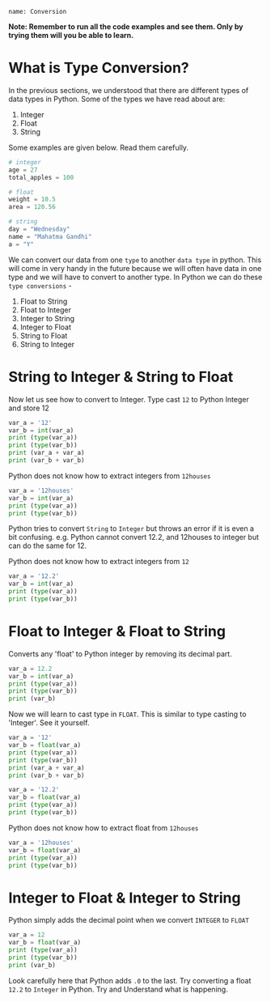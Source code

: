 ﻿```ngMeta
name: Conversion
```

  
**Note: Remember to run all the code examples and see them. Only by trying them will you be able to learn.**

# What is Type Conversion?

In the previous sections, we understood that there are different types of data types in Python. Some of the types we have read about are:

1. Integer
2. Float
3. String

Some examples are given below. Read them carefully.

```python
# integer
age = 27
total_apples = 100

# float
weight = 10.5
area = 120.56

# string
day = "Wednesday"
name = "Mahatma Gandhi"
a = "Y"
```
  
We can convert our data from one `type` to another `data type`  in python. This will come in very handy in the future because we will often have data in one type and we will have to convert to another type. In Python we can do these `type conversions`  -

1. Float to String
6. Float to Integer
2. Integer to String
3. Integer to Float
4. String to Float
5. String to Integer


# String to Integer & String to Float
Now let us see how to convert to Integer. Type cast `12` to Python Integer and store 12

```python
var_a = '12'
var_b = int(var_a)
print (type(var_a))
print (type(var_b))
print (var_a + var_a)
print (var_b + var_b)
```

Python does not know how to extract integers from `12houses`
```python
var_a = '12houses'
var_b = int(var_a)
print (type(var_a))
print (type(var_b))
```

Python tries to convert `String` to `Integer` but throws an error if it is even a bit confusing. e.g. Python cannot convert 12.2, and 12houses to integer but can do the same for 12.

Python does not know how to extract integers from `12`
```python
var_a = '12.2'
var_b = int(var_a)
print (type(var_a))
print (type(var_b))
```

# Float to Integer & Float to String

Converts any 'float' to Python integer by removing its decimal part.

```python
var_a = 12.2
var_b = int(var_a)
print (type(var_a))
print (type(var_b))
print (var_b)
```

Now we will learn to cast type in `FLOAT`. This is similar to type casting to 'Integer'. See it yourself.

```python
var_a = '12'
var_b = float(var_a)
print (type(var_a))
print (type(var_b))
print (var_a + var_a)
print (var_b + var_b)
```

```python
var_a = '12.2'
var_b = float(var_a)
print (type(var_a))
print (type(var_b))
```

Python does not know how to extract float from `12houses`

```python
var_a = '12houses'
var_b = float(var_a)
print (type(var_a))
print (type(var_b))
```

# Integer to Float & Integer to String

  
Python simply adds the decimal point when we convert `INTEGER` to `FLOAT`
```python
var_a = 12
var_b = float(var_a)
print (type(var_a))
print (type(var_b))
print (var_b)
```

Look carefully here that Python adds `.0` to the last. Try converting a float `12.2` to `Integer` in Python. Try and Understand what is happening.
